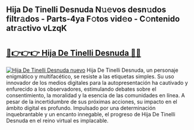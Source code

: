 ## Hija De Tinelli Desnuda N𝚞𝚎vos desn𝚞dos filtr𝚊dos - Parts-4ya F𝚘tos vid𝚎o - C𝚘ntenido atr𝚊ctivo vLzqK

# <h2><a href="http://mb8isad.tromn.icu/?c=Hija+De+Tinelli+Desnuda">🔗👉👉👉 Hija De Tinelli Desnuda 🔗🔗</a></h2>

[![Hija De Tinelli Desnuda nuevo](https://i.imgur.com/pEAQMta.gif)](http://mb8isad.tromn.icu/?c=Hija+De+Tinelli+Desnuda)
Hija De Tinelli Desnuda, un personaje enigmático y multifacético, se resiste a las etiquetas simples. Su uso innovador de los medios digitales para la autopresentación ha cautivado y enfurecido a los observadores, estimulando debates sobre el consentimiento, la moralidad y la esencia de las comunidades en línea. A pesar de la incertidumbre de sus próximas acciones, su impacto en el ámbito digital es profundo. Impulsado por una determinación inquebrantable y un encanto innegable, el progreso de Hija De Tinelli Desnuda en el reino virtual es implacable.

